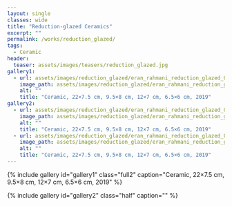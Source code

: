 ```yaml
---
layout: single
classes: wide
title: "Reduction-glazed Ceramics"
excerpt: ""
permalink: /works/reduction_glazed/
tags:
  - Ceramic
header:
  teaser: assets/images/teasers/reduction_glazed.jpg 
gallery1:
  - url: assets/images/reduction_glazed/eran_rahmani_reduction_glazed_01.jpg
    image_path: assets/images/reduction_glazed/eran_rahmani_reduction_glazed_01.jpg
    alt: ""
    title: "Ceramic, 22×7.5 cm, 9.5×8 cm, 12×7 cm, 6.5×6 cm, 2019"
gallery2:
  - url: assets/images/reduction_glazed/eran_rahmani_reduction_glazed_02.jpg
    image_path: assets/images/reduction_glazed/eran_rahmani_reduction_glazed_02.jpg
    alt: ""
    title: "Ceramic, 22×7.5 cm, 9.5×8 cm, 12×7 cm, 6.5×6 cm, 2019"
  - url: assets/images/reduction_glazed/eran_rahmani_reduction_glazed_03.jpg
    image_path: assets/images/reduction_glazed/eran_rahmani_reduction_glazed_03.jpg
    alt: ""
    title: "Ceramic, 22×7.5 cm, 9.5×8 cm, 12×7 cm, 6.5×6 cm, 2019"
---
```


{% include gallery id="gallery1" class="full2" caption="Ceramic, 22×7.5 cm, 9.5×8 cm, 12×7 cm, 6.5×6 cm, 2019" %}


{% include gallery id="gallery2" class="half" caption="" %}

